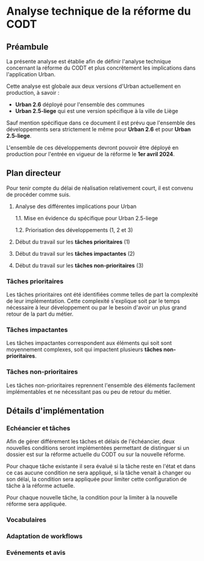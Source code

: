 # Analyse technique de la réforme du CODT

## Préambule

La présente analyse est établie afin de définir l'analyse technique concernant la réforme du CODT et plus concrêtement les implications dans l'application Urban.

Cette analyse est globale aux deux versions d'Urban actuellement en production, à savoir :

- **Urban 2.6** déployé pour l'ensemble des communes
- **Urban 2.5-liege** qui est une version spécifique à la ville de Liège

Sauf mention spécifique dans ce document il est prévu que l'ensemble des développements sera strictement le même pour **Urban 2.6** et pour **Urban 2.5-liege**.

L'ensemble de ces développements devront pouvoir être déployé en production pour l'entrée en vigueur de la réforme le **1er avril 2024**.

## Plan directeur

Pour tenir compte du délai de réalisation relativement court, il est convenu de procéder comme suis.

1. Analyse des différentes implications pour Urban

    1.1. Mise en évidence du spécifique pour Urban 2.5-liege

    1.2. Priorisation des développements (1, 2 et 3)

2. Début du travail sur les **tâches prioritaires** (1)
3. Début du travail sur les **tâches impactantes** (2)
4. Début du travail sur les **tâches non-prioritaires** (3)

### Tâches prioritaires

Les tâches prioritaires ont été identifiées comme telles de part la complexité de leur implémentation. Cette complexité s'explique soit par le temps nécessaire à leur développement ou par le besoin d'avoir un plus grand retour de la part du métier.

### Tâches impactantes

Les tâches impactantes correspondent aux éléments qui soit sont moyennement complexes, soit qui impactent plusieurs **tâches non-prioritaires**.

### Tâches non-prioritaires

Les tâches non-prioritaires reprennent l'ensemble des éléments facilement implémentables et ne nécessitant pas ou peu de retour du métier.

## Détails d'implémentation

### Echéancier et tâches

Afin de gérer différement les tâches et délais de l'échéancier, deux nouvelles conditions seront implémentées permettant de distinguer si un dossier est sur la réforme actuelle du CODT ou sur la nouvelle réforme.

Pour chaque tâche existante il sera évalué si la tâche reste en l'état et dans ce cas aucune condition ne sera appliqué, si la tâche venait à changer ou son délai, la condition sera appliquée pour limiter cette configuration de tâche à la réforme actuelle.

Pour chaque nouvelle tâche, la condition pour la limiter à la nouvelle réforme sera appliquée.

### Vocabulaires

### Adaptation de workflows

### Evénements et avis
